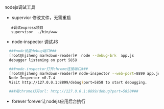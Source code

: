 nodejs调试工具
- supervior 修改文件，无需重启
```shell
   #调试express项目
   supervisor  ./bin/www
```
- node-inspector 调试JS
```bash
  ###node设置debug端口###
  [root@hjzheng markdown-reader]#  node --debug-brk  app.js
  debugger listening on port 5858

  ###node-inspector打开chrome连接端口###
  [root@hjzheng markdown-reader]# node-inspector --web-port=8899 app.js 
  Node Inspector v0.7.4
  Visit http://127.0.0.1:8899/debug?port=5858 to start debugging.

  ###用chrome打开url: http://127.0.0.1:8899/debug?port=5858###
```
- forever
forever让nodejs应用后台执行
